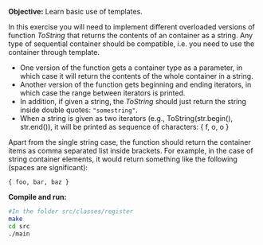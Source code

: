**Objective:** Learn basic use of templates.

In this exercise you will need to implement different overloaded
versions of function *ToString* that returns the contents of an
container as a string. Any type of sequential container should be
compatible, i.e. you need to use the container through template.

  * One version of the function gets a container type as a parameter,
    in which case it will return the contents of the whole container
    in a string.        
  * Another version of the function gets beginning and ending
    iterators, in which case the range between iterators is printed.
  * In addition, if given a string, the *ToString* should just return
    the string inside double quotes: `"somestring"`.
* When a string is given as two iterators
(e.g., ToString(str.begin(), str.end()), it will be printed as sequence
of characters: { f, o, o }

Apart from the single string case, the function should return the
container items as comma separated list inside brackets. For example,
in the case of string container elements, it would return something
like the following (spaces are significant):

`{ foo, bar, baz }`


**Compile and run:**
```bash
#In the folder src/classes/register
make
cd src
./main
```